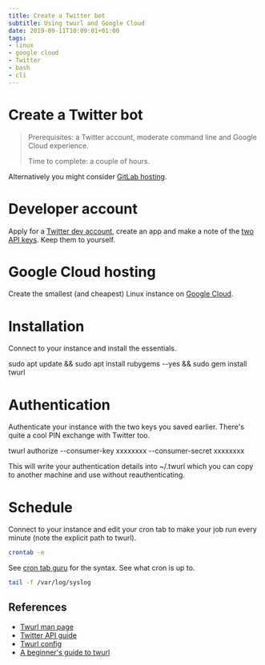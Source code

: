 ```yaml
---
title: Create a Twitter bot
subtitle: Using twurl and Google Cloud
date: 2019-09-11T10:09:01+01:00
tags:
- linux
- google cloud
- Twitter
- bash
- cli
---
```


# Create a Twitter bot

> Prerequisites: a Twitter account, moderate command line and Google Cloud experience.
>
> Time to complete: a couple of hours.

Alternatively you might consider [GitLab
hosting](https://gitlab.com/deanturpin/gitlab-hosted-twurl-bot).

# Developer account
Apply for a [Twitter dev
account](https://developer.twitter.com/en/apply-for-access.html), create an app
and make a note of the [two API keys](https://developer.twitter.com/en/apps/).
Keep them to yourself.

# Google Cloud hosting
Create the smallest (and cheapest) Linux instance on [Google
Cloud](https://console.cloud.google.com/compute/instances).

# Installation
Connect to your instance and install the essentials.

sudo apt update && sudo apt install rubygems --yes && sudo gem install twurl

# Authentication
Authenticate your instance with the two keys you saved earlier. There's quite a cool PIN exchange with Twitter too.

twurl authorize --consumer-key xxxxxxxx --consumer-secret xxxxxxxx

This will write your authentication details into ~/.twurl which you can copy to another machine and use without reauthenticating.

# Schedule
Connect to your instance and edit your cron tab to make your job run every minute (note the explicit path to twurl).

```bash
crontab -e
```

See [cron tab guru](https://crontab.guru/every-15-minutes) for the syntax.
See what cron is up to.

```bash
tail -f /var/log/syslog
```

## References
- [Twurl man page](https://github.com/twitter/twurl)
- [Twitter API guide](https://medium.com/@SamSchmir/a-guide-to-the-twitter-api-and-twurl-8711466a0635)
- [Twurl config](https://bftsystems.ca/twitterbot-using-twurl/)
- [A beginner's guide to twurl](https://itnext.io/a-beginners-guide-to-using-the-twitter-api-839c8d611b8c)
